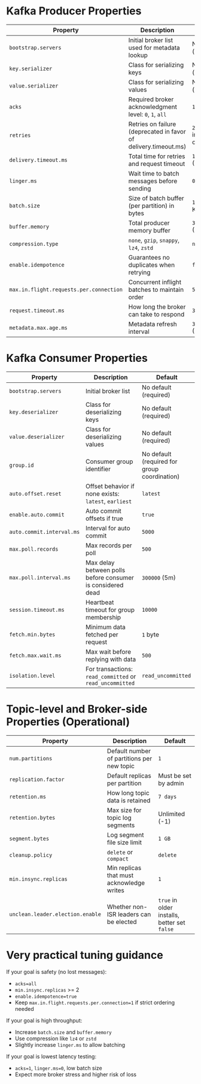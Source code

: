 # Kafka Producer Properties

| Property                                | Description                                                     | Default                     |
| --------------------------------------- | --------------------------------------------------------------- | --------------------------- |
| `bootstrap.servers`                     | Initial broker list used for metadata lookup                    | No default (required)       |
| `key.serializer`                        | Class for serializing keys                                      | No default (required)       |
| `value.serializer`                      | Class for serializing values                                    | No default (required)       |
| `acks`                                  | Required broker acknowledgment level: `0`, `1`, `all`           | `1`                         |
| `retries`                               | Retries on failure (deprecated in favor of delivery.timeout.ms) | `2147483647` in new clients |
| `delivery.timeout.ms`                   | Total time for retries and request timeout                      | `120000` (2m)               |
| `linger.ms`                             | Wait time to batch messages before sending                      | `0`                         |
| `batch.size`                            | Size of batch buffer (per partition) in bytes                   | `16384` (16 KB)             |
| `buffer.memory`                         | Total producer memory buffer                                    | `33554432` (32 MB)          |
| `compression.type`                      | `none`, `gzip`, `snappy`, `lz4`, `zstd`                         | `none`                      |
| `enable.idempotence`                    | Guarantees no duplicates when retrying                          | `false`                     |
| `max.in.flight.requests.per.connection` | Concurrent inflight batches to maintain order                   | `5`                         |
| `request.timeout.ms`                    | How long the broker can take to respond                         | `30000`                     |
| `metadata.max.age.ms`                   | Metadata refresh interval                                       | `300000` (5m)               |

# Kafka Consumer Properties

| Property                  | Description                                                | Default                                      |
| ------------------------- | ---------------------------------------------------------- | -------------------------------------------- |
| `bootstrap.servers`       | Initial broker list                                        | No default (required)                        |
| `key.deserializer`        | Class for deserializing keys                               | No default (required)                        |
| `value.deserializer`      | Class for deserializing values                             | No default (required)                        |
| `group.id`                | Consumer group identifier                                  | No default (required for group coordination) |
| `auto.offset.reset`       | Offset behavior if none exists: `latest`, `earliest`       | `latest`                                     |
| `enable.auto.commit`      | Auto commit offsets if true                                | `true`                                       |
| `auto.commit.interval.ms` | Interval for auto commit                                   | `5000`                                       |
| `max.poll.records`        | Max records per poll                                       | `500`                                        |
| `max.poll.interval.ms`    | Max delay between polls before consumer is considered dead | `300000` (5m)                                |
| `session.timeout.ms`      | Heartbeat timeout for group membership                     | `10000`                                      |
| `fetch.min.bytes`         | Minimum data fetched per request                           | `1` byte                                     |
| `fetch.max.wait.ms`       | Max wait before replying with data                         | `500`                                        |
| `isolation.level`         | For transactions: `read_committed` or `read_uncommitted`   | `read_uncommitted`                           |

# Topic-level and Broker-side Properties (Operational)

| Property                         | Description                                | Default                                      |
| -------------------------------- | ------------------------------------------ | -------------------------------------------- |
| `num.partitions`                 | Default number of partitions per new topic | `1`                                          |
| `replication.factor`             | Default replicas per partition             | Must be set by admin                         |
| `retention.ms`                   | How long topic data is retained            | `7 days`                                     |
| `retention.bytes`                | Max size for topic log segments            | Unlimited (-1)                               |
| `segment.bytes`                  | Log segment file size limit                | `1 GB`                                       |
| `cleanup.policy`                 | `delete` or `compact`                      | `delete`                                     |
| `min.insync.replicas`            | Min replicas that must acknowledge writes  | `1`                                          |
| `unclean.leader.election.enable` | Whether non-ISR leaders can be elected     | `true` in older installs, better set `false` |

# Very practical tuning guidance

If your goal is safety (no lost messages):

- `acks=all`
- `min.insync.replicas` >= 2
- `enable.idempotence=true`
- Keep `max.in.flight.requests.per.connection=1` if strict ordering needed

If your goal is high throughput:

- Increase `batch.size` and `buffer.memory`
- Use compression like `lz4` or `zstd`
- Slightly increase `linger.ms` to allow batching

If your goal is lowest latency testing:

- `acks=1`, `linger.ms=0`, low batch size
- Expect more broker stress and higher risk of loss
